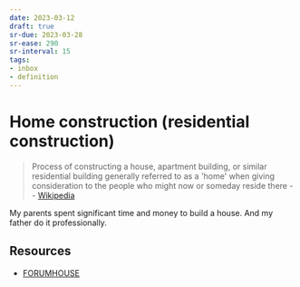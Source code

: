 ```yaml
---
date: 2023-03-12
draft: true
sr-due: 2023-03-28
sr-ease: 290
sr-interval: 15
tags:
- inbox
- definition
---
```


# Home construction (residential construction)

> Process of constructing a house, apartment building, or similar residential
> building generally referred to as a 'home' when giving consideration to the
> people who might now or someday reside there
> -- [Wikipedia](https://en.wikipedia.org/wiki/Home_construction)

My parents spent significant time and money to build a house. And my father do
it professionally.

## Resources


- [FORUMHOUSE](https://www.forumhouse.ru/)